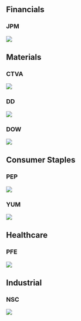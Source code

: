 


## Financials
### JPM

![](https://raw.githubusercontent.com/ReessKennedy/Finance-All-Time-Views/main/svg/jpm_us.svg)

## Materials

### CTVA

![](https://raw.githubusercontent.com/ReessKennedy/Finance-All-Time-Views/main/svg/ctva_us.svg)

### DD
![](https://raw.githubusercontent.com/ReessKennedy/Finance-All-Time-Views/main/svg/dd_us.svg)

### DOW
![](https://raw.githubusercontent.com/ReessKennedy/Finance-All-Time-Views/main/svg/dow_us.svg)



## Consumer Staples
### PEP

![](https://raw.githubusercontent.com/ReessKennedy/Finance-All-Time-Views/main/svg/pep_us.svg)
### YUM
![](https://raw.githubusercontent.com/ReessKennedy/Finance-All-Time-Views/main/svg/yum_us.svg)

## Healthcare
### PFE


![](https://raw.githubusercontent.com/ReessKennedy/Finance-All-Time-Views/main/svg/pfe_us.svg)



## Industrial

### NSC

![](https://raw.githubusercontent.com/ReessKennedy/Finance-All-Time-Views/411102218bd3217ea1598d6827794be0ec5f8e36/svg/nsc_us.svg)


